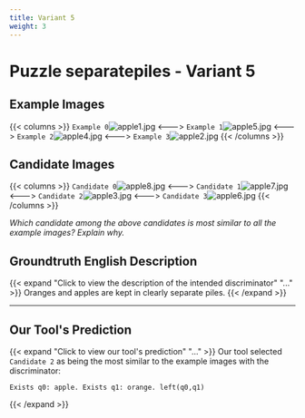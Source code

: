 ```yaml
---
title: Variant 5
weight: 3
---
```


# Puzzle separatepiles - Variant 5

## Example Images
{{< columns >}}
`Example 0`![apple1.jpg](/natscene_data/images/apple1.jpg)
<--->
`Example 1`![apple5.jpg](/natscene_data/images/apple5.jpg)
<--->
`Example 2`![apple4.jpg](/natscene_data/images/apple4.jpg)
<--->
`Example 3`![apple2.jpg](/natscene_data/images/apple2.jpg)
{{< /columns >}}

## Candidate Images
{{< columns >}}
`Candidate 0`![apple8.jpg](/natscene_data/images/apple8.jpg)
<--->
`Candidate 1`![apple7.jpg](/natscene_data/images/apple7.jpg)
<--->
`Candidate 2`![apple3.jpg](/natscene_data/images/apple3.jpg)
<--->
`Candidate 3`![apple6.jpg](/natscene_data/images/apple6.jpg)
{{< /columns >}}

*Which candidate among the above candidates is most similar to all the example images? Explain why.*

## Groundtruth English Description

{{< expand "Click to view the description of the intended discriminator" "..." >}}
Oranges and apples are kept in clearly separate piles.
{{< /expand >}}

---



## Our Tool's Prediction

{{< expand "Click to view our tool's prediction" "..." >}}
Our tool selected `Candidate 2` as being the most similar to the example images with the discriminator:
```plaintext
Exists q0: apple. Exists q1: orange. left(q0,q1)
```
{{< /expand >}}
